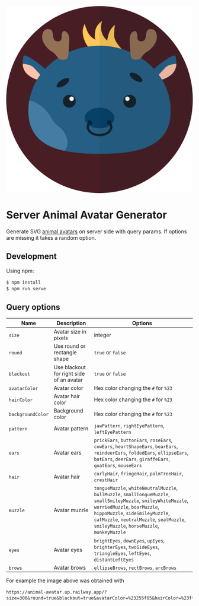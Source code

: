 <div align="center">
  <img src="./example.svg"/>
</div>

# Server Animal Avatar Generator

Generate SVG [animal avatars](https://github.com/roma-lukashik/animal-avatar-generator) on server side with query params.
If options are missing it takes a random option.

## Development

Using npm:
```bash
$ npm install
$ npm run serve
```

## Query options

|Name|Description|Options|
|---|---|---|
|`size`|Avatar size in pixels|integer|
|`round`|Use round or rectangle shape|`true` or `false`|
|`blackout`|Use blackout for right side of an avatar|`true` or `false`|
|`avatarColor`|Avatar color|Hex color changing the `#` for `%23`|
|`hairColor`|Avatar hair color|Hex color changing the `#` for `%23`|
|`backgroundColor`|Background color|Hex color changing the `#` for `%23`|
|`pattern`|Avatar pattern|`jawPattern`, `rightEyePattern`, `leftEyePattern`|
|`ears`|Avatar ears|`prickEars`, `buttonEars`, `roseEars`, `cowEars`, `heartShapeEars`, `bearEars`, `reindeerEars`, `foldedEars`, `ellipseEars`, `batEars`, `deerEars`, `giraffeEars`, `goatEars`, `mouseEars`|
|`hair`|Avatar hair|`curlyHair`, `fringeHair`, `palmTreeHair`, `crestHair`|
|`muzzle`|Avatar muzzle|`tongueMuzzle`, `whiteNeutralMuzzle`, `bullMuzzle`, `smallTongueMuzzle`, `smallSmileyMuzzle`, `smileyWhiteMuzzle`, `worriedMuzzle`, `boarMuzzle`, `hippoMuzzle`, `sideSmileyMuzzle`, `catMuzzle`, `neutralMuzzle`, `sealMuzzle`, `smileyMuzzle`, `horseMuzzle`, `monkeyMuzzle`|
|`eyes`|Avatar eyes|`brightEyes`, `downEyes`, `upEyes`, `brighterEyes`, `twoSideEyes`, `triangleEyes`, `leftEyes`, `distantLeftEyes`|
|`brows`|Avatar brows|`ellipseBrows`, `rectBrows`, `arcBrows`|

For example the image above was obtained with

```
https://animal-avatar.up.railway.app/?size=300&round=true&blackout=true&avatarColor=%23255f85&hairColor=%23ffc857&backgroundColor=%23481d24&pattern=jawPattern&ears=reindeerEars&hair=crestHair&muzzle=bullMuzzle&eyes=upEyes&brows=ellipseBrows
```
